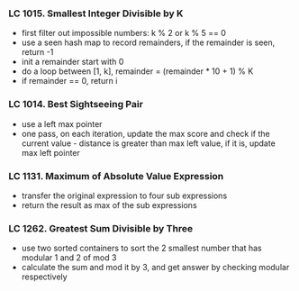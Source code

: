 ### LC 1015. Smallest Integer Divisible by K
* first filter out impossible numbers: k % 2 or k % 5 == 0
* use a seen hash map to record remainders, if the remainder is seen, return -1
* init a remainder start with 0
* do a loop between [1, k], remainder = (remainder * 10 + 1) % K
* if remainder == 0, return i


### LC 1014. Best Sightseeing Pair
* use a left max pointer
* one pass, on each iteration, update the max score and check if the current value - distance is greater than max left value, if it is, update max left pointer
  
### LC 1131. Maximum of Absolute Value Expression
* transfer the original expression to four sub expressions
* return the result as max of the sub expressions

### LC 1262. Greatest Sum Divisible by Three
* use two sorted containers to sort the 2 smallest number that has modular 1 and 2 of mod 3
* calculate the sum and mod it by 3, and get answer by checking modular respectively